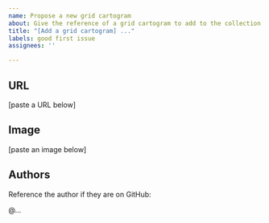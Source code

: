 ```yaml
---
name: Propose a new grid cartogram
about: Give the reference of a grid cartogram to add to the collection
title: "[Add a grid cartogram] ..."
labels: good first issue
assignees: ''

---
```


## URL

[paste a URL below]


## Image

[paste an image below]

## Authors

Reference the author if they are on GitHub:

@...

